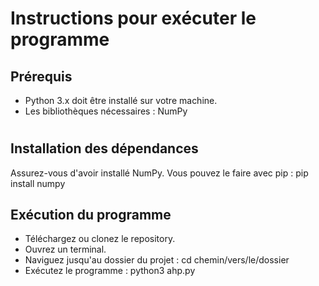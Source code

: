 
# Instructions pour exécuter le programme

## Prérequis
- Python 3.x doit être installé sur votre machine.
- Les bibliothèques nécessaires : NumPy

#
## Installation des dépendances
Assurez-vous d'avoir installé NumPy. Vous pouvez le faire avec pip : pip install numpy


## Exécution du programme
-   Téléchargez ou clonez le repository.
-   Ouvrez un terminal.
-   Naviguez jusqu'au dossier du projet : cd chemin/vers/le/dossier
-   Exécutez le programme : python3 ahp.py

